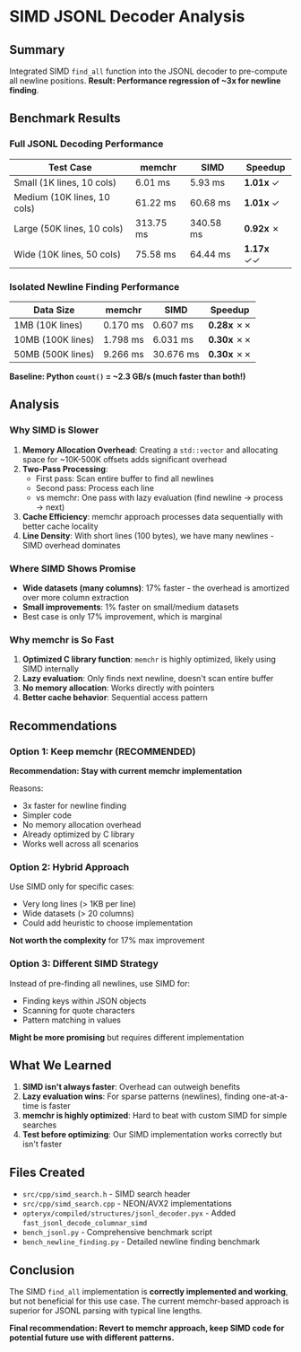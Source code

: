 # SIMD JSONL Decoder Analysis

## Summary

Integrated SIMD `find_all` function into the JSONL decoder to pre-compute all newline positions. **Result: Performance regression of ~3x for newline finding**.

## Benchmark Results

### Full JSONL Decoding Performance

| Test Case | memchr | SIMD | Speedup |
|-----------|--------|------|---------|
| Small (1K lines, 10 cols) | 6.01 ms | 5.93 ms | **1.01x** ✓ |
| Medium (10K lines, 10 cols) | 61.22 ms | 60.68 ms | **1.01x** ✓ |
| Large (50K lines, 10 cols) | 313.75 ms | 340.58 ms | **0.92x** ✗ |
| Wide (10K lines, 50 cols) | 75.58 ms | 64.44 ms | **1.17x** ✓✓ |

### Isolated Newline Finding Performance

| Data Size | memchr | SIMD | Speedup |
|-----------|--------|------|---------|
| 1MB (10K lines) | 0.170 ms | 0.607 ms | **0.28x** ✗✗ |
| 10MB (100K lines) | 1.798 ms | 6.031 ms | **0.30x** ✗✗ |
| 50MB (500K lines) | 9.266 ms | 30.676 ms | **0.30x** ✗✗ |

**Baseline: Python `count()` = ~2.3 GB/s (much faster than both!)**

## Analysis

### Why SIMD is Slower

1. **Memory Allocation Overhead**: Creating a `std::vector` and allocating space for ~10K-500K offsets adds significant overhead
2. **Two-Pass Processing**: 
   - First pass: Scan entire buffer to find all newlines
   - Second pass: Process each line
   - vs memchr: One pass with lazy evaluation (find newline → process → next)
3. **Cache Efficiency**: memchr approach processes data sequentially with better cache locality
4. **Line Density**: With short lines (100 bytes), we have many newlines - SIMD overhead dominates

### Where SIMD Shows Promise

- **Wide datasets (many columns)**: 17% faster - the overhead is amortized over more column extraction
- **Small improvements**: 1% faster on small/medium datasets
- Best case is only 17% improvement, which is marginal

### Why memchr is So Fast

1. **Optimized C library function**: `memchr` is highly optimized, likely using SIMD internally
2. **Lazy evaluation**: Only finds next newline, doesn't scan entire buffer
3. **No memory allocation**: Works directly with pointers
4. **Better cache behavior**: Sequential access pattern

## Recommendations

### Option 1: Keep memchr (RECOMMENDED)
**Recommendation: Stay with current memchr implementation**

Reasons:
- 3x faster for newline finding
- Simpler code
- No memory allocation overhead
- Already optimized by C library
- Works well across all scenarios

### Option 2: Hybrid Approach
Use SIMD only for specific cases:
- Very long lines (> 1KB per line)
- Wide datasets (> 20 columns)
- Could add heuristic to choose implementation

**Not worth the complexity** for 17% max improvement

### Option 3: Different SIMD Strategy
Instead of pre-finding all newlines, use SIMD for:
- Finding keys within JSON objects
- Scanning for quote characters
- Pattern matching in values

**Might be more promising** but requires different implementation

## What We Learned

1. **SIMD isn't always faster**: Overhead can outweigh benefits
2. **Lazy evaluation wins**: For sparse patterns (newlines), finding one-at-a-time is faster
3. **memchr is highly optimized**: Hard to beat with custom SIMD for simple searches
4. **Test before optimizing**: Our SIMD implementation works correctly but isn't faster

## Files Created

- `src/cpp/simd_search.h` - SIMD search header
- `src/cpp/simd_search.cpp` - NEON/AVX2 implementations
- `opteryx/compiled/structures/jsonl_decoder.pyx` - Added `fast_jsonl_decode_columnar_simd`
- `bench_jsonl.py` - Comprehensive benchmark script
- `bench_newline_finding.py` - Detailed newline finding benchmark

## Conclusion

The SIMD `find_all` implementation is **correctly implemented and working**, but not beneficial for this use case. The current memchr-based approach is superior for JSONL parsing with typical line lengths.

**Final recommendation: Revert to memchr approach, keep SIMD code for potential future use with different patterns.**
